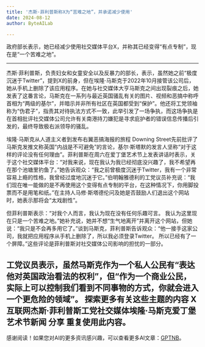 ```yaml
---
title: '杰斯·菲利普斯称X为“苦难之地”，并承诺减少使用'
date: 2024-08-12
author: ByteAILab

---
```


政府部长表示，她已经减少使用社交媒体平台X，并称其已经变得“有点专制”，现在是“一个苦难之地”。

---
杰斯·菲利普斯，负责妇女和女童安全以及反暴力的部长，表示，虽然她之前“极度沉迷于Twitter”，提到X的前身，但在埃隆·马斯克于2022年10月接管该公司后，她从手机上删除了该应用程序。在她与社交媒体大亨马斯克之间出现裂痕之后，她发表了这番言论，马斯克在一系列与最近英国骚乱有关的图片、视频和恶搞中称呼首相为“两级的基尔”，并暗示并非所有社区在英国都受到“保护”。他还将工党领袖称为“伪君子”，指责其对待执法方式不一致，此举引发了一场争执，而这场争执是在首相批评社交媒体公司允许有关南港持刀嫌犯是寻求庇护者的错误信息传播后引发的，最终导致极右派领导的骚乱。

埃隆·马斯克从人道主义者到发布右翼恶搞海报的旅程
Downing Street先前批评了马斯克发推文称英国“内战是不可避免”的言论，基尔·斯塔默的发言人坚称“对于这样的评论没有任何理由”。菲利普斯在周六在爱丁堡艺术节上发表讲话时表示，关于这个社交媒体平台：“对我来说，现在我认为我已经彻底没兴趣了，我不希望再在那个池塘里钓鱼了。”她告诉观众：“我之前曾极度沉迷于Twitter，我有一个非常容易上瘾的性格，我曾经过度地沉迷于它。”伯明翰雅德利的工党议员补充说：“我们现在唯一能做的是不再使用这个变得有点专制的平台，在这种情况下，你用脚投票而不是用笔和纸。”在主持人马修·斯塔德伦问及她是否鼓励人们退出这个网站时，她表示那将会“太戏剧性”。

但菲利普斯表示：“对我个人而言，我认为现在没有任何乐趣可言。 我认为这里现在只是一个苦难之地。”她补充说，她并不想“生气地离开”并离开这个网站，但她说：“我只是不会再多用它了。”谈到马斯克，菲利普斯告诉观众：“他一接手这家公司，我就把应用程序从手机上删除了，所以我必须登录Twitter。 所以已经有了一个屏障。”这些评论是菲利普斯对社交媒体公司影响的担忧的一部分。

工党议员表示，虽然马斯克作为一个私人公民有“表达他对英国政治看法的权利”，但“作为一个商业公民，实际上可以控制我们看到不同事物的方式，你就会进入一个更危险的领域”。
探索更多有关这些主题的内容
X互联网杰斯·菲利普斯工党社交媒体埃隆·马斯克爱丁堡艺术节新闻
分享
重复使用此内容。
---
感谢阅读！如果您对AI的更多资讯感兴趣，可以查看更多AI文章：[GPTNB](https://gptnb.com)。